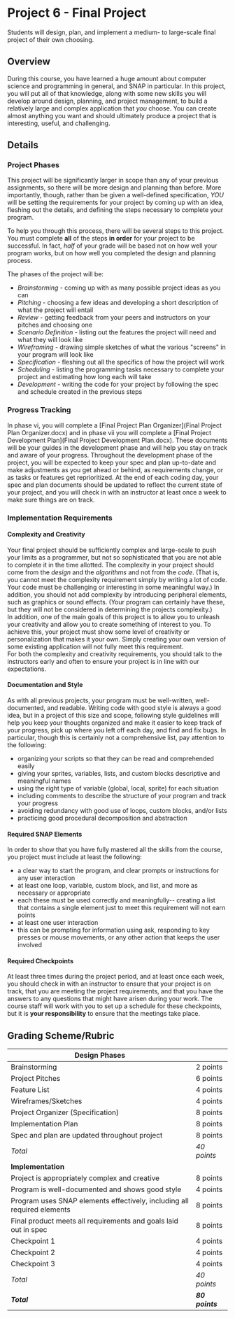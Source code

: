 # Project 6 - Final Project

Students will design, plan, and implement a medium- to large-scale final project of their own choosing.

## Overview

During this course, you have learned a huge amount about computer science and programming in general, and SNAP in particular.  In this project, you will put all of that knowledge, along with some new skills you will develop around design, planning, and project management, to build a relatively large and complex application that _you_ choose.  You can create almost anything you want and should ultimately produce a project that is interesting, useful, and challenging.

## Details

### Project Phases

This project will be significantly larger in scope than any of your previous assignments, so there will be more design and planning than before.  More importantly, though, rather than be given a well-defined specification, _YOU_ will be setting the requirements for your project by coming up with an idea, fleshing out the details, and defining the steps necessary to complete your program.

To help you through this process, there will be several steps to this project.  You must complete **all** of the steps **in order** for your project to be successful.  In fact, _half_ of your grade will be based not on how well your program works, but on how well you completed the design and planning process.

The phases of the project will be:

* _Brainstorming_ - coming up with as many possible project ideas as you can
* _Pitching_ - choosing a few ideas and developing a short description of what the project will entail
* _Review_ - getting feedback from your peers and instructors on your pitches and choosing one
* _Scenario Definition_ - listing out the features the project will need and what they will look like
* _Wireframing_ - drawing simple sketches of what the various "screens" in your program will look like
* _Specification_ - fleshing out all the specifics of how the project will work
* _Scheduling_ - listing the programming tasks necessary to complete your project and estimating how long each will take
* _Development_ - writing the code for your project by following the spec and schedule created in the previous steps

### Progress Tracking

In phase vi, you will complete a [Final Project Plan Organizer](Final Project Plan Organizer.docx) and in phase vii you will complete a [Final Project Development Plan](Final Project Development Plan.docx).  These documents will be your guides in the development phase and will help you stay on track and aware of your progress.  Throughout the development phase of the project, you will be expected to keep your spec and plan up-to-date and make adjustments as you get ahead or behind, as requirements change, or as tasks or features get reprioritized.  At the end of each coding day, your spec and plan documents should be updated to reflect the current state of your project, and you will check in with an instructor at least once a week to make sure things are on track.  

### Implementation Requirements

#### Complexity and Creativity

Your final project should be sufficiently complex and large-scale to push your limits as a programmer, but not so sophisticated that you are not able to complete it in the time allotted.  The complexity in your project should come from the _design_ and the _algorithms_ and not from the _code_.  (That is, you cannot meet the complexity requirement simply by writing a lot of code.  Your code must be challenging or interesting in some meaningful way.)  In addition, you should not add complexity by introducing peripheral elements, such as graphics or sound effects.  (Your program can certainly have these, but they will not be considered in determining the projects complexity.)  
In addition, one of the main goals of this project is to allow you to unleash your creativity and allow you to create something of interest to you.  To achieve this, your project must show some level of creativity or personalization that makes it your own.  Simply creating your own version of some existing application will not fully meet this requirement.  
For both the complexity and creativity requirements, you should talk to the instructors early and often to ensure your project is in line with our expectations.  

#### Documentation and Style

As with all previous projects, your program must be well-written, well-documented, and readable.  Writing code with good style is always a good idea, but in a project of this size and scope, following style guidelines will help you keep your thoughts organized and make it easier to keep track of your progress, pick up where you left off each day, and find and fix bugs.  In particular, though this is certainly not a comprehensive list, pay attention to the following:

* organizing your scripts so that they can be read and comprehended easily
* giving your sprites, variables, lists, and custom blocks descriptive and meaningful names
* using the right type of variable (global, local, sprite) for each situation
* including comments to describe the structure of your program and track your progress
* avoiding redundancy with good use of loops, custom blocks, and/or lists
* practicing good procedural decomposition and abstraction  

#### Required SNAP Elements

In order to show that you have fully mastered all the skills from the course, you project must include at least the following:

* a clear way to start the program, and clear prompts or instructions for any user interaction
* at least one loop, variable, custom block, and list, and more as necessary or appropriate
* each these must be used correctly and meaningfully-- creating a list that contains a single element just to meet this requirement will not earn points
* at least one user interaction
* this can be prompting for information using ask, responding to key presses or mouse movements, or any other action that keeps the user involved

#### Required Checkpoints

At least three times during the project period, and at least once each week, you should check in with an instructor to ensure that your project is on track, that you are meeting the project requirements, and that you have the answers to any questions that might have arisen during your work.  The course staff will work with you to set up a schedule for these checkpoints, but it is **your responsibility** to ensure that the meetings take place.

## Grading Scheme/Rubric

|Design Phases| |
|--|--|
|Brainstorming| 2 points|
|Project Pitches |6 points|
|Feature List |4 points|
|Wireframes/Sketches |4 points|
|Project Organizer (Specification) |8 points|
|Implementation Plan |8 points|
|Spec and plan are updated throughout project  |8 points|
|_Total_ |_40 points_|
|**Implementation** | |
|Project is appropriately complex and creative |8 points|
|Program is well-documented and shows good style |4 points|
|Program uses SNAP elements effectively, including all required elements | 8 points |
|Final product meets all requirements and goals laid out in spec  |8 points|
|Checkpoint 1 | 4 points |
|Checkpoint 2 | 4 points |
|Checkpoint 3 | 4 points |
|_Total_ |_40 points_|
|**_Total_**|**_80 points_**|
